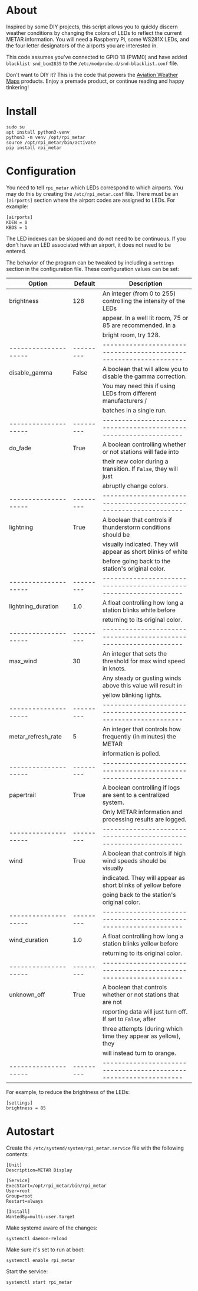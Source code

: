 # About

Inspired by some DIY projects, this script allows you to quickly discern weather conditions by
changing the colors of LEDs to reflect the current METAR information.  You will need a Raspberry
Pi, some WS281X LEDs, and the four letter designators of the airports you are interested in.

This code assumes you've connected to GPIO 18 (PWM0) and have added `blacklist snd_bcm2835` to the
`/etc/modprobe.d/snd-blacklist.conf` file.

Don't want to DIY it? This is the code that powers the
[Aviation Weather Maps](https://aviationweathermaps.com) products. Enjoy a premade product, or
continue reading and happy tinkering!

# Install

```
sudo su
apt install python3-venv
python3 -m venv /opt/rpi_metar
source /opt/rpi_metar/bin/activate
pip install rpi_metar
```

# Configuration

You need to tell `rpi_metar` which LEDs correspond to which airports.  You may do this by
creating the `/etc/rpi_metar.conf` file.  There must be an `[airports]` section where the airport
codes are assigned to LEDs.  For example:

```
[airports]
KDEN = 0
KBOS = 1
```

The LED indexes can be skipped and do not need to be continuous.  If you don't have an LED
associated with an airport, it does not need to be entered.

The behavior of the program can be tweaked by including a `settings` section in the configuration
file. These configuration values can be set:

| Option             | Default | Description                                                     |
|--------------------|---------|-----------------------------------------------------------------|
| brightness         | 128     | An integer (from 0 to 255) controlling the intensity of the LEDs|
|                    |         | appear. In a well lit room, 75 or 85 are recommended. In a      |
|                    |         | bright room, try 128.                                           |
|--------------------|---------|-----------------------------------------------------------------|
| disable_gamma      | False   | A boolean that will allow you to disable the gamma correction.  |
|                    |         | You may need this if using LEDs from different manufacturers /  |
|                    |         | batches in a single run.                                        |
|--------------------|---------|-----------------------------------------------------------------|
| do_fade            | True    | A boolean controlling whether or not stations will fade into    |
|                    |         | their new color during a transition. If `False`, they will just |
|                    |         | abruptly change colors.                                         |
|--------------------|---------|-----------------------------------------------------------------|
| lightning          | True    | A boolean that controls if thunderstorm conditions should be    |
|                    |         | visually indicated. They will appear as short blinks of white   |
|                    |         | before going back to the station's original color.              |
|--------------------|---------|-----------------------------------------------------------------|
| lightning_duration | 1.0     | A float controlling how long a station blinks white before      |
|                    |         | returning to its original color.                                |
|--------------------|---------|-----------------------------------------------------------------|
| max_wind           | 30      | An integer that sets the threshold for max wind speed in knots. |
|                    |         | Any steady or gusting winds above this value will result in     |
|                    |         | yellow blinking lights.                                         |
|--------------------|---------|-----------------------------------------------------------------|
| metar_refresh_rate | 5       | An integer that controls how frequently (in minutes) the METAR  |
|                    |         | information is polled.                                          |
|--------------------|---------|-----------------------------------------------------------------|
| papertrail         | True    | A boolean controlling if logs are sent to a centralized system. |
|                    |         | Only METAR information and processing results are logged.       |
|--------------------|---------|-----------------------------------------------------------------|
| wind               | True    | A boolean that controls if high wind speeds should be visually  |
|                    |         | indicated. They will appear as short blinks of yellow before    |
|                    |         | going back to the station's original color.                     |
|--------------------|---------|-----------------------------------------------------------------|
| wind_duration      | 1.0     | A float controlling how long a station blinks yellow before     |
|                    |         | returning to its original color.                                |
|--------------------|---------|-----------------------------------------------------------------|
| unknown_off        | True    | A boolean that controls whether or not stations that are not    |
|                    |         | reporting data will just turn off. If set to `False`, after     |
|                    |         | three attempts (during which time they appear as yellow), they  |
|                    |         | will instead turn to orange.                                    |
|--------------------|---------|-----------------------------------------------------------------|

For example, to reduce the brightness of the LEDs:

```
[settings]
brightness = 85
```

# Autostart

Create the `/etc/systemd/system/rpi_metar.service` file with the following contents:

```
[Unit]
Description=METAR Display

[Service]
ExecStart=/opt/rpi_metar/bin/rpi_metar
User=root
Group=root
Restart=always

[Install]
WantedBy=multi-user.target
```

Make systemd aware of the changes:

```
systemctl daemon-reload
```

Make sure it's set to run at boot:

```
systemctl enable rpi_metar
```

Start the service:

```
systemctl start rpi_metar
```
